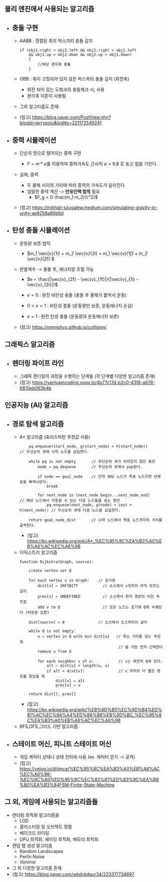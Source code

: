 ## 물리 엔진에서 사용되는 알고리즘
- 충돌 구현
  -
  - AABB : 정렬된 축의 박스끼리 충돌 감지
  	```
  	if (obj1.right > obj2.left && obj2.right > obj1.left
  		&& obj1.up > obj2.down && obj2.up > obj1.down)
		{
			//해당 경우에 충돌
		}
  	```
  - OBB : 축이 고정되어 있지 않은 박스끼리 충돌 감지 (회전축)

    - 회전 되어 있는 도형과의 충돌체크 시, 사용
    - 분리축 이론이 사용됨
  - 그외 알고리즘도 존재
  
  - (참고) https://blog.naver.com/PostView.nhn?blogId=jerrypoiu&logNo=221172549241	
- 중력 시뮬레이션
  - 
	- 단순히 땅으로 떨어지는 중력 구현
    	- $F = m * a$를 이용하여 중력가속도 근사치 $a = 9.8$ 로 놓고 힘을 가한다.
    
	- 실제, 중력
    	- 두 물체 사이의 거리에 따라 중력의 가속도가 달라진다.
    	- 엄밀한 중력 계산 -> **만유인력 법칙** 필요
        	- $F_g = G \frac{m_1 m_2}{r^2}$
	
	- (참고) https://mikhail-szugalew.medium.com/simulating-gravity-in-unity-ae8258a80b6d
- 탄성 충돌 시뮬레이션
  -
  - 운동량 보존 법칙
    - $m_1 \vec{v}_{1i} + m_2 \vec{v}_{2i} = m_1 \vec{v}_{1f} + m_2 \vec{v}_{2f}
$
  - 반발계수 -> 충돌 후, 에너지량 조절 가능
    - $e = \frac{|\vec{v}_{2f} - \vec{v}_{1f}|}{|\vec{v}_{1i} - \vec{v}_{2i}|}$

    - $e=0$ : 완전 비탄성 충돌 (충돌 후 물체가 붙어서 운동)
    - $0<e<1$ : 비탄성 충돌 (운동량만 보존, 운동에너지 손실)
    - $e=1$ : 완전 탄성 충돌 (운동량과 운동에너지 보존)

  - (참고) https://omniphys.github.io/collision/


## 그래픽스 알고리즘
- 렌더링 파이프 라인
  - 
  - 그래픽 렌더링의 과정을 수행하는 단계들 (각 단계별 다양한 알고리즘 존재)
  - (참고) https://yamyamcoding.oopy.io/4b77c17d-b2c0-43f8-a876-6810eb063b4b


## 인공지능 (AI) 알고리즘
- 경로 탐색 알고리즘
  - 
  - A* 알고리즘 (휴리스틱한 추정값 사용)
  	```
		pq.enqueue(start_node, g(start_node) + h(start_node))       // 우선순위 큐에 시작 노드를 삽입한다.

		while pq is not empty       // 우선순위 큐가 비어있지 않은 동안
			node = pq.dequeue       // 우선순위 큐에서 pop한다.

			if node == goal_node    // 만약 해당 노드가 목표 노드이면 반복문을 빠져나온다.
				break

			for next_node in (next_node_begin...next_node_end)       // 해당 노드에서 이동할 수 있는 다음 노드들을 보는 동안
				pq.enqueue(next_node, g(node) + cost + h(next_node)) // 우선순위 큐에 다음 노드를 삽입한다.

		return goal_node_dist       // 시작 노드에서 목표 노드까지의 거리를 출력한다.
	```
	- (참고) https://ko.wikipedia.org/wiki/A*_%EC%95%8C%EA%B3%A0%EB%A6%AC%EC%A6%98
  - 다익스트라 알고리즘
	```
	function Dijkstra(Graph, source):
 
		create vertex set Q
 
		for each vertex v in Graph:    // 초기화
			dist[v] ← INFINITY           // 소스에서 v까지의 아직 모르는 길이
			prev[v] ← UNDEFINED          // 소스에서 최적 경로의 이전 꼭짓점
			add v to Q                   // 모든 노드는 초기에 Q에 속해있다 (미방문 집합)

		dist[source] ← 0               // 소스에서 소스까지의 길이

		while Q is not empty:
			u ← vertex in Q with min dist[u]   // 최소 거리를 갖는 꼭짓점
												// 을 가장 먼저 선택한다
			remove u from Q

			for each neighbor v of u:           // v는 여전히 Q에 있다.
				alt ← dist[u] + length(u, v)
				if alt < dist[v]:               // v 까지의 더 짧은 경로를 찾았을 때
					dist[v] ← alt
					prev[v] ← u

		return dist[], prev[]
	```
    - (참고) https://ko.wikipedia.org/wiki/%EB%8D%B0%EC%9D%B4%ED%81%AC%EC%8A%A4%ED%8A%B8%EB%9D%BC_%EC%95%8C%EA%B3%A0%EB%A6%AC%EC%A6%98
  - BFS,DFS,그리드 기반 알고리즘
- 스테이트 머신, 피니트 스테이트 머신
	-
	- 게임 캐릭터 상태나 상태 전이에 사용 (ex. 캐릭터 걷기 -> 공격)
    - (참고) https://velog.io/@limce/%EC%95%8C%EA%B3%A0%EB%A6%AC%EC%A6%98-%EC%9C%A0%ED%95%9C%EC%83%81%ED%83%9C%EA%B8%B0%EA%B3%84FSM-Finite-State-Machine


## 그 외, 게임에 사용되는 알고리즘들
  - 렌더링 최적화 알고리즘들
    - LOD
    - 클러스터링 및 오브젝트 정렬
    - 베이크드 라이팅
    - GPU 최적화, 셰이딩 최적화, 메모리 최적화
  - 랜덤 맵 생성 알고리즘
    - Random Landscapes
    - Perlin Noise
    - Voronoi
  - 그 외 다양한 알고리즘 존재
- (참고) https://blog.naver.com/wkdckdgur34/223317734697